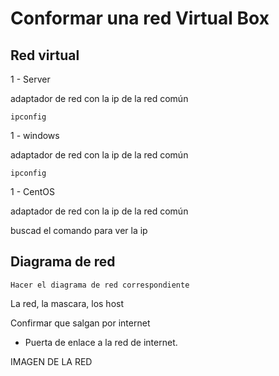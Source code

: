# Conformar una red Virtual Box

## Red virtual

1 - Server

adaptador de red con la ip de la red común

```ipconfig```

1 - windows

adaptador de red con la ip de la red común

```ipconfig```

1 - CentOS

adaptador de red con la ip de la red común

buscad el comando para ver la ip 

## Diagrama de red

```Hacer el diagrama de red correspondiente```

La red, la mascara, los host

Confirmar que salgan por internet

- Puerta de enlace a la red de internet.

IMAGEN DE LA RED